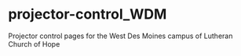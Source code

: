 projector-control_WDM
=================

Projector control pages for the West Des Moines campus of Lutheran Church of Hope
